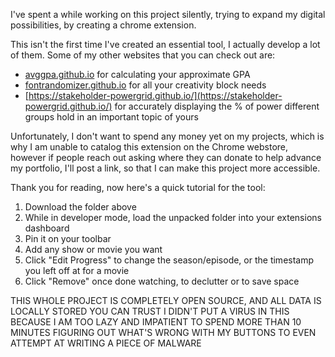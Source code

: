 I've spent a while working on this project silently, trying to expand my digital possibilities, by creating a chrome extension.

This isn't the first time I've created an essential tool, I actually develop a lot of them. Some of my other websites that you can check out are:
- [avggpa.github.io](https://avggpa.github.io/) for calculating your approximate GPA
- [fontrandomizer.github.io](https://fontrandomizer.github.io/) for all your creativity block needs
- [https://stakeholder-powergrid.github.io/](https://stakeholder-powergrid.github.io/) for accurately displaying the % of power different groups hold in an important topic of yours

Unfortunately, I don't want to spend any money yet on my projects, which is why I am unable to catalog this extension on the Chrome webstore, however if people reach out asking where they can donate to help advance my portfolio, I'll post a link, so that I can make this project more accessible.

Thank you for reading, now here's a quick tutorial for the tool:
1. Download the folder above
2. While in developer mode, load the unpacked folder into your extensions dashboard
3. Pin it on your toolbar
4. Add any show or movie you want
5. Click "Edit Progress" to change the season/episode, or the timestamp you left off at for a movie
6. Click "Remove" once done watching, to declutter or to save space

THIS WHOLE PROJECT IS COMPLETELY OPEN SOURCE, AND ALL DATA IS LOCALLY STORED
YOU CAN TRUST I DIDN'T PUT A VIRUS IN THIS BECAUSE I AM TOO LAZY AND IMPATIENT TO SPEND MORE THAN 10 MINUTES FIGURING OUT WHAT'S WRONG WITH MY BUTTONS TO EVEN ATTEMPT AT WRITING A PIECE OF MALWARE
